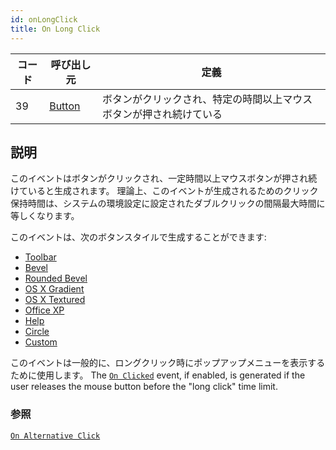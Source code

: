 ```yaml
---
id: onLongClick
title: On Long Click
---
```


| コード | 呼び出し元                                    | 定義                                |
| --- | ---------------------------------------- | --------------------------------- |
| 39  | [Button](FormObjects/button_overview.md) | ボタンがクリックされ、特定の時間以上マウスボタンが押され続けている |

## 説明

このイベントはボタンがクリックされ、一定時間以上マウスボタンが押され続けていると生成されます。 理論上、このイベントが生成されるためのクリック保持時間は、システムの環境設定に設定されたダブルクリックの間隔最大時間に等しくなります。

このイベントは、次のボタンスタイルで生成することができます:

- [Toolbar](FormObjects/button_overview.md#toolbar)
- [Bevel](FormObjects/button_overview.md#bevel)
- [Rounded Bevel](FormObjects/button_overview.md#rounded-bevel)
- [OS X Gradient](FormObjects/button_overview.md#os-x-gradient)
- [OS X Textured](FormObjects/button_overview.md#os-x-textured)
- [Office XP](FormObjects/button_overview.md#office-xp)
- [Help](FormObjects/button_overview.md#help)
- [Circle](FormObjects/button_overview.md#circle)
- [Custom](FormObjects/button_overview.md#custom)

このイベントは一般的に、ロングクリック時にポップアップメニューを表示するために使用します。 The [`On Clicked`](onClicked.md) event, if enabled, is generated if the user releases the mouse button before the "long click" time limit.

### 参照

[`On Alternative Click`](onAlternativeClick.md)
